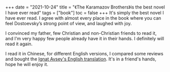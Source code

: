 +++ 
date = "2021-10-24"
title = "《The Karamazov Brothers》is the best novel I have ever read"
tags = ["book"]
toc = false
+++
It's simply the best novel I have ever read. I agree with almost every place in the book where you can feel Dostoevsky’s strong point of view, and laughed with joy.

I convinced my father, few Christian and non-Christian friends to read it, and I'm very happy few people already have it in their hands. I definitely will read it again. 

I read it in Chinese, for different English versions, I compared some reviews and bought the [Ignat Avsey's English translation](https://www.amazon.co.uk/Karamazov-Brothers-Oxford-Worlds-Classics/dp/0199536376). It's in a friend's hands, hope he will enjoy it.